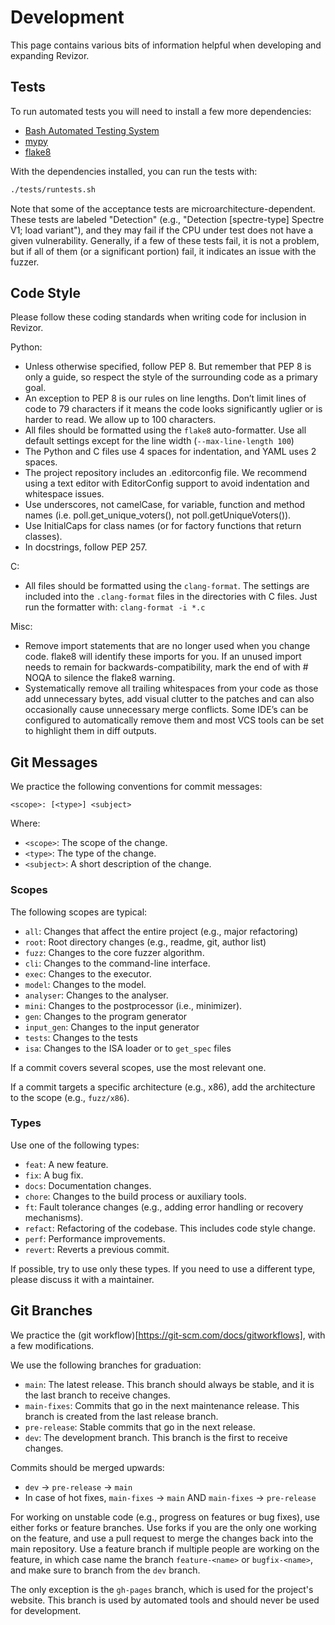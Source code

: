# Development

This page contains various bits of information helpful when developing and expanding Revizor.

## Tests

To run automated tests you will need to install a few more dependencies:
* [Bash Automated Testing System](https://bats-core.readthedocs.io/en/latest/index.html)
* [mypy](https://mypy.readthedocs.io/en/latest/getting_started.html#installing-and-running-mypy)
* [flake8](https://flake8.pycqa.org/en/latest/index.html)

With the dependencies installed, you can run the tests with:

```bash
./tests/runtests.sh
```

Note that some of the acceptance tests are microarchitecture-dependent.
These tests are labeled "Detection" (e.g., "Detection [spectre-type] Spectre V1; load variant"), and they may fail if the CPU under test does not have a given vulnerability.
Generally, if a few of these tests fail, it is not a problem, but if all of them (or a significant portion) fail, it indicates an issue with the fuzzer.

## Code Style

Please follow these coding standards when writing code for inclusion in Revizor.

Python:
* Unless otherwise specified, follow PEP 8. But remember that PEP 8 is only a guide, so respect the style of the surrounding code as a primary goal.
* An exception to PEP 8 is our rules on line lengths. Don’t limit lines of code to 79 characters if it means the code looks significantly uglier or is harder to read. We allow up to 100 characters.
* All files should be formatted using the `flake8` auto-formatter. Use all default settings except for the line width (`--max-line-length 100`)
* The Python and C files use 4 spaces for indentation, and YAML uses 2 spaces.
* The project repository includes an .editorconfig file. We recommend using a text editor with EditorConfig support to avoid indentation and whitespace issues.
* Use underscores, not camelCase, for variable, function and method names (i.e. poll.get_unique_voters(), not poll.getUniqueVoters()).
* Use InitialCaps for class names (or for factory functions that return classes).
* In docstrings, follow PEP 257.

C:
* All files should be formatted using the `clang-format`. The settings are included into the `.clang-format` files in the directories with C files. Just run the formatter with: `clang-format -i *.c`

Misc:
* Remove import statements that are no longer used when you change code. flake8 will identify these imports for you. If an unused import needs to remain for backwards-compatibility, mark the end of with # NOQA to silence the flake8 warning.
* Systematically remove all trailing whitespaces from your code as those add unnecessary bytes, add visual clutter to the patches and can also occasionally cause unnecessary merge conflicts. Some IDE’s can be configured to automatically remove them and most VCS tools can be set to highlight them in diff outputs.

## Git Messages

We practice the following conventions for commit messages:

```
<scope>: [<type>] <subject>
```

Where:
* `<scope>`: The scope of the change.
* `<type>`: The type of the change.
* `<subject>`: A short description of the change.

### Scopes

The following scopes are typical:
* `all`: Changes that affect the entire project (e.g., major refactoring)
* `root`: Root directory changes (e.g., readme, git, author list)
* `fuzz`: Changes to the core fuzzer algorithm.
* `cli`: Changes to the command-line interface.
* `exec`: Changes to the executor.
* `model`: Changes to the model.
* `analyser`: Changes to the analyser.
* `mini`: Changes to the postprocessor (i.e., minimizer).
* `gen`: Changes to the program generator
* `input_gen`: Changes to the input generator
* `tests`: Changes to the tests
* `isa`: Changes to the ISA loader or to `get_spec` files

If a commit covers several scopes, use the most relevant one.

If a commit targets a specific architecture (e.g., x86), add the architecture to the scope (e.g., `fuzz/x86`).

### Types

Use one of the following types:
* `feat`: A new feature.
* `fix`: A bug fix.
* `docs`: Documentation changes.
* `chore`: Changes to the build process or auxiliary tools.
* `ft`: Fault tolerance changes (e.g., adding error handling or recovery mechanisms).
* `refact`: Refactoring of the codebase. This includes code style change.
* `perf`: Performance improvements.
* `revert`: Reverts a previous commit.

If possible, try to use only these types.
If you need to use a different type, please discuss it with a maintainer.

## Git Branches

We practice the (git workflow)[https://git-scm.com/docs/gitworkflows], with a few modifications.

We use the following branches for graduation:
* `main`: The latest release. This branch should always be stable, and it is the last branch to receive changes.
* `main-fixes`: Commits that go in the next maintenance release. This branch is created from the last release branch.
* `pre-release`: Stable commits that go in the next release.
* `dev`: The development branch. This branch is the first to receive changes.

Commits should be merged upwards:
* `dev` -> `pre-release` -> `main`
* In case of hot fixes, `main-fixes` -> `main` AND `main-fixes` -> `pre-release`

For working on unstable code (e.g., progress on features or bug fixes), use either forks or feature branches.
Use forks if you are the only one working on the feature, and use a pull request to merge the changes back into the main repository.
Use a feature branch if multiple people are working on the feature, in which case name the branch `feature-<name>` or `bugfix-<name>`, and make sure to branch from the `dev` branch.

The only exception is the `gh-pages` branch, which is used for the project's website.
This branch is used by automated tools and should never be used for development.
